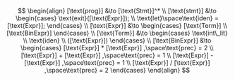 $$
\begin{align}
    [\text{prog}] &\to [\text{Stmt}]^*
    \\
    [\text{stmt}] &\to
    \begin{cases}
        \text{exit}([\text{Expr}]);
        \\
        \text{let}\space\text{iden} = 
        [\text{Expr}];
    \end{cases}
    \\
    [\text{Expr}] &\to 
    \begin{cases}
        [\text{Term}]
        \\
        [\text{BinExpr}]
    \end{cases}
    \\
    [\text{Term}] &\to
    \begin{cases}
        \text{int\_lit}
        \\
        \text{iden}
        \\
        ([\text{Expr}])
    \end{cases}
    \\
    [\text{BinExpr}] &\to
    \begin{cases}
        [\text{Expr}] * [\text{Expr}] ,\space\text{prec} = 2
        \\
        [\text{Expr}] + [\text{Expr}] ,\space\text{prec} = 1
        \\
        [\text{Expr}] - [\text{Expr}] ,\space\text{prec} = 1
        \\
        [\text{Expr}] / [\text{Expr}] ,\space\text{prec} = 2
    \end{cases}
\end{align}
$$